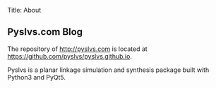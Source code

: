 Title: About

## Pyslvs.com Blog

The repository of <http://pyslvs.com> is located at <https://github.com/pyslvs/pyslvs.github.io>.

Pyslvs is a planar linkage simulation and synthesis package built with Python3 and PyQt5.
